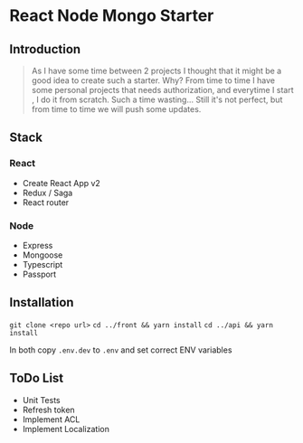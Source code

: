 # React Node Mongo Starter

## Introduction

> As I have some time between 2 projects I thought that it might be a good idea to create such a starter. Why? From time to time I have some personal projects that needs authorization, and everytime I start , I do it from scratch. Such a time wasting... Still it's not perfect, but from time to time we will push some updates.

## Stack
### React
* Create React App v2
* Redux / Saga
* React router 

### Node
* Express
* Mongoose
* Typescript
* Passport

## Installation

```git clone <repo url>```
```cd ../front && yarn install```
```cd ../api && yarn install```

In both copy `.env.dev` to `.env` and set correct ENV variables


## ToDo List
* Unit Tests
* Refresh token
* Implement ACL
* Implement Localization